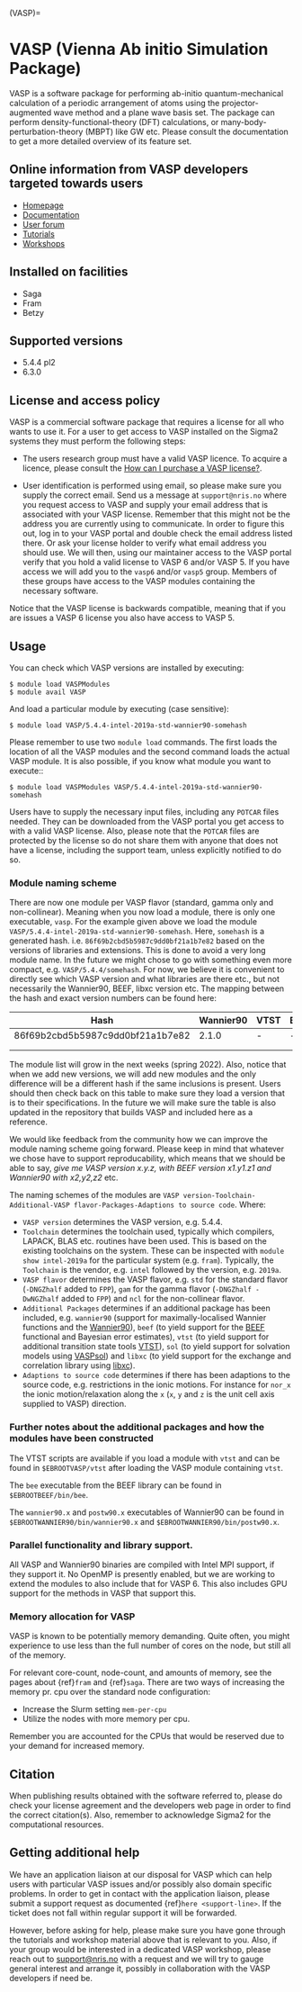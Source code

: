 (VASP)=

# VASP (Vienna Ab initio Simulation Package)

VASP is a software package for performing ab-initio quantum-mechanical calculation of a periodic arrangement of atoms using the projector-augmented wave method and a plane wave basis set. The package can perform density-functional-theory (DFT) calculations, or many-body-perturbation-theory (MBPT) like GW etc. Please consult the documentation to get a more detailed overview of its feature set.

## Online information from VASP developers targeted towards users

* [Homepage](https://www.vasp.at)
* [Documentation](https://www.vasp.at/wiki/index.php/The_VASP_Manual)
* [User forum](https://www.vasp.at/forum/)
* [Tutorials](https://www.vasp.at/wiki/index.php/Category:Tutorials)
* [Workshops](https://www.vasp.at/wiki/index.php/VASP_workshop)

## Installed on facilities

* Saga
* Fram
* Betzy

## Supported versions

* 5.4.4 pl2
* 6.3.0

## License and access policy

VASP is a commercial software package that requires a license for all who wants to use it. For a user to get access to VASP installed on the Sigma2 systems they must perform the following steps:

* The users research group must have a valid VASP licence. To acquire a licence, please consult the [How can I purchase a VASP license?](https://www.vasp.at/faqs/).

* User identification is performed using email, so please make sure you supply the correct email. Send us a message at `support@nris.no` where you request access to VASP and supply your email address that is associated with your VASP license. Remember that this might not be the address you are currently using to communicate. In order to figure this out, log in to your VASP portal and double check the email address listed there. Or ask your license holder to verify what email address you should use. We will then, using our maintainer access to the VASP portal verify that you hold a valid license to VASP 6 and/or VASP 5. If you have access we will add you to the `vasp6` and/or `vasp5` group. Members of these groups have access to the VASP modules containing the necessary software.

Notice that the VASP license is backwards compatible, meaning that if you are issues a VASP 6 license you also have access to VASP 5.

## Usage

You can check which VASP versions are installed by executing:

	$ module load VASPModules
	$ module avail VASP

And load a particular module by executing (case sensitive):

	$ module load VASP/5.4.4-intel-2019a-std-wannier90-somehash

Please remember to use two `module load` commands. The first loads the location of all the VASP modules and the second command loads the actual VASP module. It is also possible, if you know what module you want to execute::

	$ module load VASPModules VASP/5.4.4-intel-2019a-std-wannier90-somehash


Users have to supply the necessary input files, including any `POTCAR` files needed. They can be downloaded from the VASP portal you get access to with a valid VASP license. Also, please note that the `POTCAR` files are protected by the license so do not share them with anyone that does not have a license, including the support team, unless explicitly notified to do so.

### Module naming scheme

There are now one module per VASP flavor (standard, gamma only and non-collinear). Meaning when you now load a module, there is only one executable, `vasp`. For the example given above we load the module `VASP/5.4.4-intel-2019a-std-wannier90-somehash`. Here, `somehash` is a generated hash. i.e. `86f69b2cbd5b5987c9dd0bf21a1b7e82` based on the versions of libraries and extensions. This is done to avoid a very long module name. In the future we might chose to go with something even more compact, e.g. `VASP/5.4.4/somehash`. For now, we believe it is convenient to directly see which VASP version and what libraries are there etc., but not necessarily the Wannier90, BEEF, libxc version etc. The mapping between the hash and exact version numbers can be found here:

| Hash                             | Wannier90 | VTST | BEEF | SOL | libxc | hdf5 |
|----------------------------------|-----------|------|------|-----|-------|------|
| 86f69b2cbd5b5987c9dd0bf21a1b7e82 | 2.1.0     | -    | -    | -   | -     | -    |
|                                  |           |      |      |     |       |      |
|                                  |           |      |      |     |       |      |

The module list will grow in the next weeks (spring 2022). Also, notice that when we add new versions, we will add new modules and the only difference will be a different hash if the same inclusions is present. Users should then check back on this table to make sure they load a version that is to their specifications. In the future we will make sure the table is also updated in the repository that builds VASP and included here as a reference.

We would like feedback from the community how we can improve the module naming scheme going forward. Please keep in mind that whatever we chose have to support reproducability, which means that we should be able to say, _give me VASP version x.y.z, with BEEF version x1.y1.z1 and Wannier90 with x2,y2,z2_ etc.

The naming schemes of the modules are `VASP version-Toolchain-Additional-VASP flavor-Packages-Adaptions to source code`. Where:

- `VASP version` determines the VASP version, e.g. 5.4.4.
- `Toolchain` determines the toolchain used, typically which compilers, LAPACK, BLAS etc. routines have been used. This is based on the existing toolchains on the system. These can be inspected with `module show intel-2019a` for the particular system (e.g. `fram`). Typically, the `Toolchain` is the vendor, e.g. `intel` followed by the version, e.g. `2019a`.
- `VASP flavor` determines the VASP flavor, e.g. `std` for the standard flavor (`-DNGZhalf` added to `FPP`), `gam` for the gamma flavor (`-DNGZhalf -DwNGZhalf` added to `FPP`) and `ncl` for the non-collinear flavor.
- `Additional Packages` determines if an additional package has been included, e.g. `wannier90` (support for maximally-localised Wannier functions and the [Wannier90](http://www.wannier.org/)), `beef` (to yield support for the [BEEF](https://github.com/vossjo/libbeef) functional and Bayesian error estimates), `vtst` (to yield support for additional transition state tools [VTST](http://theory.cm.utexas.edu/vtsttools/)), `sol` (to yield support for solvation models using [VASPsol](https://github.com/henniggroup/VASPsol)) and `libxc` (to yield support for the exchange and correlation library using [libxc](https://www.tddft.org/programs/libxc/)).
- `Adaptions to source code` determines if there has been adaptions to the source code, e.g. restrictions in the ionic motions. For instance for `nor_x` the ionic motion/relaxation along the `x` (`x`, `y` and `z` is the unit cell axis supplied to VASP) direction.

### Further notes about the additional packages and how the modules have been constructed

The VTST scripts are available if you load a module with `vtst` and can be found in `$EBROOTVASP/vtst` after loading the VASP module containing `vtst`.

The `bee` executable from the BEEF library can be found in `$EBROOTBEEF/bin/bee`.

The `wannier90.x` and `postw90.x` executables of Wannier90 can be found in `$EBROOTWANNIER90/bin/wannier90.x` and `$EBROOTWANNIER90/bin/postw90.x`.

### Parallel functionality and library support.

All VASP and Wannier90 binaries are compiled with Intel MPI support, if they support it. No OpenMP is presently enabled, but we are working to extend the modules to also include that for VASP 6. This also includes GPU support for the methods in VASP that support this.

### Memory allocation for VASP

VASP is known to be potentially memory demanding. Quite often, you might experience to use less than the full number of cores on the node, but still all of the memory.

For relevant core-count, node-count, and amounts of memory, see the pages about {ref}`fram` and {ref}`saga`. There are two ways of increasing the memory pr. cpu over the standard node configuration:

- Increase the Slurm setting `mem-per-cpu`
- Utilize the nodes with more memory per cpu.

Remember you are accounted for the CPUs that would be reserved due to your demand for increased memory.

## Citation

When publishing results obtained with the software referred to, please do check your license agreement and the developers web page in order to find the correct citation(s). Also, remember to acknowledge Sigma2 for the computational resources.

## Getting additional help

We have an application liaison at our disposal for VASP which can help users with particular VASP issues and/or possibly also domain specific problems. In order to get in contact with the application liaison, please submit a support request as documented {ref}`here <support-line>`. If the ticket does not fall within regular support it will be forwarded.

However, before asking for help, please make sure you have gone through the tutorials and workshop material above that is relevant to you. Also, if your group would be interested in a dedicated VASP workshop, please reach out to [support@nris.no](mailto:support@nris.no) with a request and we will try to gauge general interest and arrange it, possibly in collaboration with the VASP developers if need be.
